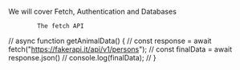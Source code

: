 We will cover Fetch, Authentication and Databases

            The fetch API

// async function getAnimalData() {
//     const response = await fetch("https://fakerapi.it/api/v1/persons");
//     const finalData = await response.json()
//     console.log(finalData);
// } 


